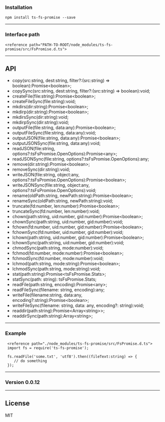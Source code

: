 ### Installation

    npm install ts-fs-promise --save
   
-------------

### Interface path

    <reference path="PATH-TO-ROOT/node_modules/ts-fs-promise/src/FsPromise.d.ts">
    
-------------

## API

* copy(src:string, dest:string, filter?:(src:string) => boolean):Promise<boolean\>;
* copySync(src:string, dest:string, filter?:(src:string) => boolean):void;
* createFile(file:string):Promise<boolean\>;
* createFileSync(file:string):void;
* mkdirs(dir:string):Promise<boolean\>;
* mkdirp(dir:string):Promise<boolean\>;
* mkdirsSync(dir:string):void;
* mkdirpSync(dir:string):void;
* outputFile(file:string, data:any):Promise<boolean\>;
* outputFileSync(file:string, data:any):void;
* outputJSON(file:string, data:any):Promise<boolean\>;
* outputJSONSync(file:string, data:any):void;
* readJSON(file:string, options?:tsFsPromise.OpenOptions):Promise<any\>;
* readJSONSync(file:string, options?:tsFsPromise.OpenOptions):any;
* remove(dir:string):Promise<boolean\>;
* removeSync(dir:string):void;
* writeJSON(file:string, object:any, options?:tsFsPromise.OpenOptions):Promise<boolean\>;
* writeJSONSync(file:string, object:any, options?:tsFsPromise.OpenOptions):void;
* rename(oldPath:string, newPath:string):Promise<boolean\>;
* renameSync(oldPath:string, newPath:string):void;
* truncate(fd:number, len:number):Promise<boolean\>;
* truncateSync(fd:number, len:number):void;
* chown(path:string, uid:number, gid:number):Promise<boolean\>;
* chownSync(path:string, uid:number, gid:number):void;
* fchown(fd:number, uid:number, gid:number):Promise<boolean\>;
* fchownSync(fd:number, uid:number, gid:number):void;
* lchown(path:string, uid:number, gid:number):Promise<boolean\>;
* lchownSync(path:string, uid:number, gid:number):void;
* chmodSync(path:string, mode:number):void;
* fchmod(fd:number, mode:number):Promise<boolean\>;
* fchmodSync(fd:number, mode:number):void;
* lchmod(path:string, mode:string):Promise<boolean\>;
* lchmodSync(path:string, mode:string):void;
* stat(path:string):Promise\<tsFsPromise.Stats>;
* statSync(path: string): tsFsPromise.Stats;
* readFile(path:string, encoding):Promise<any\>;
* readFileSync(filename: string, encoding):any;
* writeFile(filename:string, data:any, encoding?:string):Promise<boolean\>;
* writeFileSync(filename: string, data: any, encoding?: string):void;
* readdir(path:string):Promise<Array<string\>\>;
* readdirSync(path:string):Array<string\>;

------------

### Example 

     <reference path="./node_modules/ts-fs-promise/src/FsPromise.d.ts">
     import fs = require('ts-fs-promise');
     
     fs.readFile('some.txt', 'utf8').then((fileText:string) => {
        // do something
     });

-------------
### Version 0.0.12
-------------
License
----

MIT
